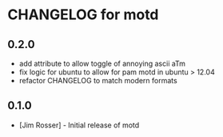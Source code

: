 # CHANGELOG for motd

## 0.2.0

* add attribute to allow toggle of annoying ascii aTm
* fix logic for ubuntu to allow for pam motd in ubuntu > 12.04
* refactor CHANGELOG to match modern formats

## 0.1.0

* [Jim Rosser] - Initial release of motd

